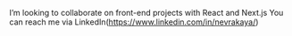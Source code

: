 
 I’m looking to collaborate on front-end projects with React and Next.js
 You can reach me via LinkedIn(https://www.linkedin.com/in/nevrakaya/)
